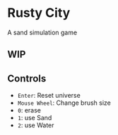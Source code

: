 # Rusty City
A sand simulation game

## WIP

## Controls

- `Enter`: Reset universe
- `Mouse Wheel`: Change brush size
- `0`: erase
- `1`: use Sand
- `2`: use Water